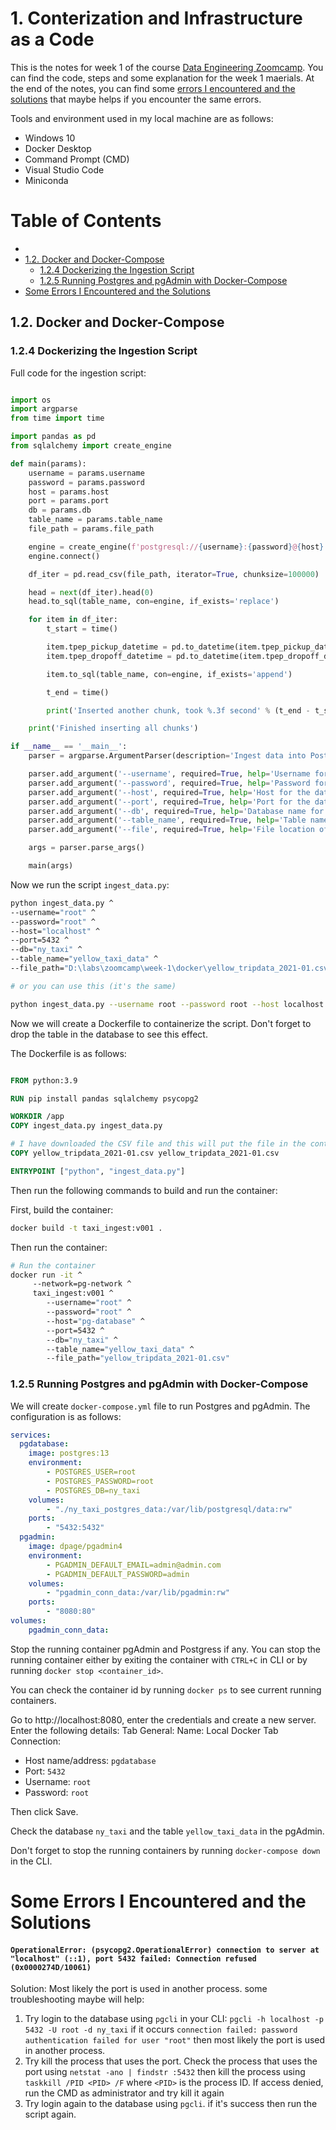# 1. Conterization and Infrastructure as a Code

This is the notes for week 1 of the course [Data Engineering Zoomcamp](https://github.com/DataTalksClub/data-engineering-zoomcamp/). You can find the code, steps and some explanation for the week 1 maerials. At the end of the notes, you can find some [errors I encountered and the solutions](#some-errors-i-encountered-and-the-solutions) that maybe helps if you encounter the same errors.

Tools and environment used in my local machine are as follows:
- Windows 10
- Docker Desktop
- Command Prompt (CMD)
- Visual Studio Code
- Miniconda

# Table of Contents
  - 
  - [1.2. Docker and Docker-Compose](#12-docker-and-docker-compose)
    - [1.2.4 Dockerizing the Ingestion Script](#124-dockerizing-the-ingestion-script)
    - [1.2.5 Running Postgres and pgAdmin with Docker-Compose](#125-running-postgres-and-pgadmin-with-docker-compose)
  - [Some Errors I Encountered and the Solutions](#some-errors-i-encountered-and-the-solutions)


## 1.2. Docker and Docker-Compose
### 1.2.4 Dockerizing the Ingestion Script

Full code for the ingestion script:
```python

import os
import argparse
from time import time

import pandas as pd
from sqlalchemy import create_engine

def main(params):
    username = params.username
    password = params.password
    host = params.host
    port = params.port
    db = params.db
    table_name = params.table_name
    file_path = params.file_path

    engine = create_engine(f'postgresql://{username}:{password}@{host}:{port}/{db}')
    engine.connect()

    df_iter = pd.read_csv(file_path, iterator=True, chunksize=100000)

    head = next(df_iter).head(0)
    head.to_sql(table_name, con=engine, if_exists='replace')

    for item in df_iter:
        t_start = time()

        item.tpep_pickup_datetime = pd.to_datetime(item.tpep_pickup_datetime)
        item.tpep_dropoff_datetime = pd.to_datetime(item.tpep_dropoff_datetime)

        item.to_sql(table_name, con=engine, if_exists='append')

        t_end = time()

        print('Inserted another chunk, took %.3f second' % (t_end - t_start))

    print('Finished inserting all chunks')

if __name__ == '__main__':
    parser = argparse.ArgumentParser(description='Ingest data into Postgres SQL')

    parser.add_argument('--username', required=True, help='Username for the database', type=str)
    parser.add_argument('--password', required=True, help='Password for the database', type=str)
    parser.add_argument('--host', required=True, help='Host for the database')
    parser.add_argument('--port', required=True, help='Port for the database', type=int)
    parser.add_argument('--db', required=True, help='Database name for the database', type=str)
    parser.add_argument('--table_name', required=True, help='Table name for the database', type=str)
    parser.add_argument('--file', required=True, help='File location of the CSV', type=str)

    args = parser.parse_args()

    main(args)
```
Now we run the script `ingest_data.py`:

```bash
python ingest_data.py ^
--username="root" ^
--password="root" ^
--host="localhost" ^
--port=5432 ^
--db="ny_taxi" ^
--table_name="yellow_taxi_data" ^
--file_path="D:\labs\zoomcamp\week-1\docker\yellow_tripdata_2021-01.csv"

# or you can use this (it's the same)

python ingest_data.py --username root --password root --host localhost --port 5432 --db ny_taxi --table_name yellow_taxi_data --file_path D:\labs\zoomcamp\week-1\docker\yellow_tripdata_2021-01.csv
```

Now we will create a Dockerfile to containerize the script. Don't forget to drop the table in the database to see this effect. 

The Dockerfile is as follows:

```Dockerfile

FROM python:3.9

RUN pip install pandas sqlalchemy psycopg2

WORKDIR /app
COPY ingest_data.py ingest_data.py

# I have downloaded the CSV file and this will put the file in the container
COPY yellow_tripdata_2021-01.csv yellow_tripdata_2021-01.csv

ENTRYPOINT ["python", "ingest_data.py"]

```
Then run the following commands to build and run the container:

First, build the container:
```bash
docker build -t taxi_ingest:v001 .
```

Then run the container:   

```bash
# Run the container
docker run -it ^
     --network=pg-network ^
     taxi_ingest:v001 ^
        --username="root" ^
        --password="root" ^
        --host="pg-database" ^
        --port=5432 ^
        --db="ny_taxi" ^
        --table_name="yellow_taxi_data" ^
        --file_path="yellow_tripdata_2021-01.csv"

```

### 1.2.5 Running Postgres and pgAdmin with Docker-Compose

We will create `docker-compose.yml` file to run Postgres and pgAdmin. The configuration is as follows:

```yml
services:
  pgdatabase:
    image: postgres:13
    environment:
        - POSTGRES_USER=root
        - POSTGRES_PASSWORD=root
        - POSTGRES_DB=ny_taxi
    volumes:
        - "./ny_taxi_postgres_data:/var/lib/postgresql/data:rw"
    ports:
        - "5432:5432"
  pgadmin:
    image: dpage/pgadmin4
    environment:
        - PGADMIN_DEFAULT_EMAIL=admin@admin.com
        - PGADMIN_DEFAULT_PASSWORD=admin
    volumes:
        - "pgadmin_conn_data:/var/lib/pgadmin:rw"
    ports:
        - "8080:80"
volumes:
    pgadmin_conn_data:
```

Stop the running container pgAdmin and Postgress if any. You can stop the running container either by exiting the container with `CTRL+C` in CLI or by running `docker stop <container_id>`.

You can check the container id by running `docker ps` to see current running containers.

Go to http://localhost:8080, enter the credentials and create a new server. Enter the following details:
Tab General: Name: Local Docker
Tab Connection:
- Host name/address: `pgdatabase`
- Port: `5432`
- Username: `root`
- Password: `root`

Then click Save.

Check the database `ny_taxi` and the table `yellow_taxi_data` in the pgAdmin.

Don't forget to stop the running containers by running `docker-compose down` in the CLI.




# Some Errors I Encountered and the Solutions

#### `OperationalError: (psycopg2.OperationalError) connection to server at "localhost" (::1), port 5432 failed: Connection refused (0x0000274D/10061)`

Solution: Most likely the port is used in another process. 
some troubleshooting maybe will help:
1. Try login to the database using `pgcli` in your CLI: `pgcli -h localhost -p 5432 -U root -d ny_taxi` if it occurs `connection failed: password authentication failed for user "root"` then most likely the port is used in another process.
2. Try kill the process that uses the port. Check the process that uses the port using `netstat -ano | findstr :5432` then kill the process using `taskkill /PID <PID> /F` where `<PID>` is the process ID. If access denied, run the CMD as administrator and try kill it again
3. Try login again to the database using `pgcli`. if it's success then run the script again.